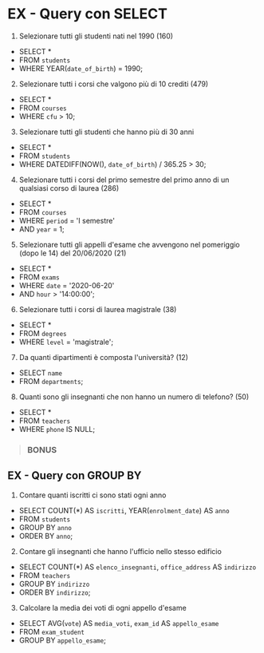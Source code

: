 # EX - Query con SELECT

1. Selezionare tutti gli studenti nati nel 1990 (160)
  - SELECT * 
  - FROM `students` 
  - WHERE YEAR(`date_of_birth`) = 1990;

2. Selezionare tutti i corsi che valgono più di 10 crediti (479)
  - SELECT * 
  - FROM `courses` 
  - WHERE `cfu` > 10;

3. Selezionare tutti gli studenti che hanno più di 30 anni
  - SELECT * 
  - FROM `students` 
  - WHERE DATEDIFF(NOW(), `date_of_birth`) / 365.25 > 30;

4. Selezionare tutti i corsi del primo semestre del primo anno di un qualsiasi corso di
laurea (286)
  - SELECT * 
  - FROM `courses` 
  - WHERE `period` = 'I semestre'
  - AND `year` = 1;

5. Selezionare tutti gli appelli d'esame che avvengono nel pomeriggio (dopo le 14) del
20/06/2020 (21)
  - SELECT * 
  - FROM `exams` 
  - WHERE `date` = '2020-06-20'
  - AND `hour` > '14:00:00';

6. Selezionare tutti i corsi di laurea magistrale (38)
  - SELECT * 
  - FROM `degrees`
  - WHERE `level` = 'magistrale';

7. Da quanti dipartimenti è composta l'università? (12)
  - SELECT `name`
  - FROM `departments`;

8. Quanti sono gli insegnanti che non hanno un numero di telefono? (50)
  - SELECT * 
  - FROM `teachers` 
  - WHERE `phone` IS NULL;

> ### BONUS

## EX - Query con GROUP BY

1. Contare quanti iscritti ci sono stati ogni anno
  - SELECT COUNT(*) AS `iscritti`, YEAR(`enrolment_date`) AS `anno`
  - FROM `students`
  - GROUP BY `anno`
  - ORDER BY `anno`;

2. Contare gli insegnanti che hanno l'ufficio nello stesso edificio
  - SELECT COUNT(*) AS `elenco_insegnanti`, `office_address` AS `indirizzo`
  - FROM `teachers` 
  - GROUP BY `indirizzo`
  - ORDER BY `indirizzo`;

3. Calcolare la media dei voti di ogni appello d'esame
  - SELECT AVG(`vote`) AS `media_voti`, `exam_id` AS `appello_esame`
  - FROM `exam_student` 
  - GROUP BY `appello_esame`;
